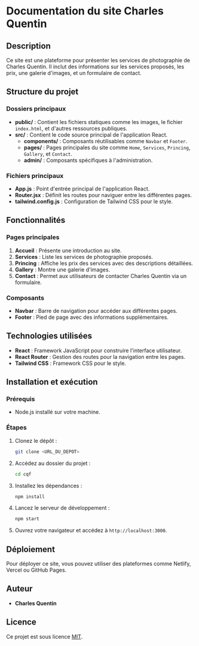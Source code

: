 # Documentation du site Charles Quentin

## Description
Ce site est une plateforme pour présenter les services de photographie de Charles Quentin. Il inclut des informations sur les services proposés, les prix, une galerie d'images, et un formulaire de contact.

## Structure du projet

### Dossiers principaux
- **public/** : Contient les fichiers statiques comme les images, le fichier `index.html`, et d'autres ressources publiques.
- **src/** : Contient le code source principal de l'application React.
  - **components/** : Composants réutilisables comme `Navbar` et `Footer`.
  - **pages/** : Pages principales du site comme `Home`, `Services`, `Princing`, `Gallery`, et `Contact`.
  - **admin/** : Composants spécifiques à l'administration.

### Fichiers principaux
- **App.js** : Point d'entrée principal de l'application React.
- **Router.jsx** : Définit les routes pour naviguer entre les différentes pages.
- **tailwind.config.js** : Configuration de Tailwind CSS pour le style.

## Fonctionnalités

### Pages principales
1. **Accueil** : Présente une introduction au site.
2. **Services** : Liste les services de photographie proposés.
3. **Princing** : Affiche les prix des services avec des descriptions détaillées.
4. **Gallery** : Montre une galerie d'images.
5. **Contact** : Permet aux utilisateurs de contacter Charles Quentin via un formulaire.

### Composants
- **Navbar** : Barre de navigation pour accéder aux différentes pages.
- **Footer** : Pied de page avec des informations supplémentaires.

## Technologies utilisées
- **React** : Framework JavaScript pour construire l'interface utilisateur.
- **React Router** : Gestion des routes pour la navigation entre les pages.
- **Tailwind CSS** : Framework CSS pour le style.

## Installation et exécution

### Prérequis
- Node.js installé sur votre machine.

### Étapes
1. Clonez le dépôt :
   ```bash
   git clone <URL_DU_DEPOT>
   ```
2. Accédez au dossier du projet :
   ```bash
   cd cqf
   ```
3. Installez les dépendances :
   ```bash
   npm install
   ```
4. Lancez le serveur de développement :
   ```bash
   npm start
   ```
5. Ouvrez votre navigateur et accédez à `http://localhost:3000`.

## Déploiement
Pour déployer ce site, vous pouvez utiliser des plateformes comme Netlify, Vercel ou GitHub Pages.

## Auteur
- **Charles Quentin**

## Licence
Ce projet est sous licence [MIT](LICENSE).
